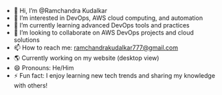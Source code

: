 - 👋 Hi, I’m @Ramchandra Kudalkar
- 👀 I’m interested in DevOps, AWS cloud computing, and automation 
- 🌱 I’m currently learning advanced DevOps tools and practices
- 💞️ I’m looking to collaborate on AWS DevOps projects and cloud solutions
- 📫 How to reach me: ramchandrakudalkar777@gmail.com
- 🌎 Currently working on my website (desktop view)
- 😄 Pronouns: He/Him
- ⚡ Fun fact: I enjoy learning new tech trends and sharing my knowledge with others! 

<!---
ramkudalkar/ramkudalkar is a ✨ special ✨ repository because its `README.md` (this file) appears on your GitHub profile.
You can click the Preview link to take a look at your changes.
--->
